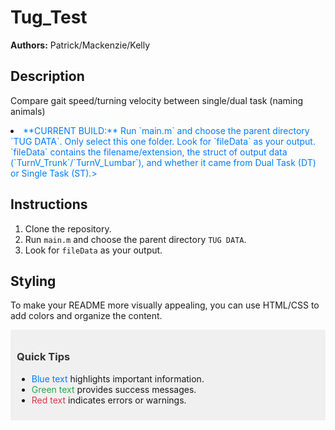 # Tug_Test

**Authors:** Patrick/Mackenzie/Kelly

## Description

Compare gait speed/turning velocity between single/dual task (naming animals)

<li><span style="color: #007bff;">**CURRENT BUILD:** Run `main.m` and choose the parent directory `TUG DATA`. Only select this one folder. Look for `fileData` as your output. `fileData` contains the filename/extension, the struct of output data (`TurnV_Trunk`/`TurnV_Lumbar`), and whether it came from Dual Task (DT) or Single Task (ST).></li>

## Instructions

1. Clone the repository.
2. Run `main.m` and choose the parent directory `TUG DATA`.
3. Look for `fileData` as your output.

## Styling

To make your README more visually appealing, you can use HTML/CSS to add colors and organize the content.

<div style="background-color: #f0f0f0; padding: 10px;">
    <h3 style="color: #333;">Quick Tips</h3>
    <ul>
        <li><span style="color: #007bff;">Blue text</span> highlights important information.</li>
        <li><span style="color: #28a745;">Green text</span> provides success messages.</li>
        <li><span style="color: #dc3545;">Red text</span> indicates errors or warnings.</li>
    </ul>
</div>



